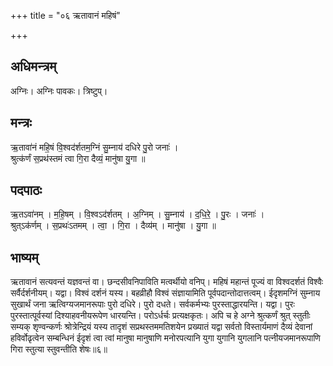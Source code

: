 +++
title = "०६ ऋतावानं महिषं"

+++
## अधिमन्त्रम्
अग्निः। अग्निः पावकः। त्रिष्टुप्।

## मन्त्रः
ऋ॒तावा॑नं महि॒षं वि॒श्वद॑र्शतम॒ग्निं सु॒म्नाय॑ दधिरे पु॒रो जनाः॑ ।  
श्रुत्क॑र्णं स॒प्रथ॑स्तमं त्वा गि॒रा दैव्यं॒ मानु॑षा यु॒गा ॥

## पदपाठः
ऋ॒तऽवा॑नम् । म॒हि॒षम् । वि॒श्वऽद॑र्शतम् । अ॒ग्निम् । सु॒म्नाय॑ । द॒धि॒रे॒ । पु॒रः । जनाः॑ ।  
श्रुत्ऽक॑र्णम् । स॒प्रथः॑ऽतमम् । त्वा॒ । गि॒रा । दैव्य॑म् । मानु॑षा । यु॒गा ॥

## भाष्यम्
ऋतावानं सत्यवन्तं यज्ञवन्तं वा। छन्दसीवनिपाविति मत्वर्थीयो वनिप्। महिषं महान्तं पूज्यं वा विश्वदर्शतं विश्वैः सर्वैर्दर्शनीयम्। यद्वा। विश्वं दर्शनं यस्य। बहव्रीहौ विश्वं संज्ञायामिति पूर्वपदान्तोदात्तत्वम्। ईदृशमग्निं सुम्नाय सुखार्थं जना ऋत्विग्यजमानरूपाः पुरो दधिरे। पुरो दधते। सर्वकर्मभ्यः पुरस्ताद्धारयन्ति। यद्वा। पुरः पुरस्तात्पूर्वस्यां दिश्याहवनीयरूपेण धारयन्ति। परोऽर्धर्चः प्रत्यक्षकृतः। अपि च हे अग्ने श्रुत्कर्णं श्रुत् स्तुतीः सम्यक् शृण्वन्कर्णः श्रोत्रेन्द्रियं यस्य तादृशं सप्रथस्तममतिशयेन प्रख्यातं यद्वा सर्वतो विस्तार्यमाणं दैव्यं देवानां हविर्वोढृत्वेन सम्बन्धिनं ईदृशं त्वा त्वां मानुषा मानुषाणि मनोरपत्यानि युगा युगानि युगलानि पत्नीयजमानरूपाणि गिरा स्तुत्या स्तुवन्तीति शेषः॥६॥